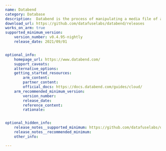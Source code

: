 ```yaml
---
name: Databend 
category: Database
description:  Databend is the process of manipulating a media file of a certain format, using software designed to edit files of another format.
download_url: https://github.com/datafuselabs/databend/releases
works_on_arm: true
supported_minimum_version:
    version_number: v0.4.95-nightly
    release_date: 2021/09/01


optional_info:
    homepage_url: https://www.databend.com/
    support_caveats:
    alternative_options:
    getting_started_resources:
        arm_content: 
        partner_content: 
        official_docs: https://docs.databend.com/guides/cloud/
    arm_recommended_minimum_version:
        version_number:
        release_date:
        reference_content:
        rationale: 


optional_hidden_info:
    release_notes__supported_minimum: https://github.com/datafuselabs/databend/releases/tag/v0.4.95-nightly
    release_notes__recommended_minimum:
    other_info: 

---
```

